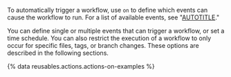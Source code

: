 
To automatically trigger a workflow, use `on` to define which events can cause the workflow to run. For a list of available events, see "[AUTOTITLE](/actions/using-workflows/events-that-trigger-workflows)."

You can define single or multiple events that can trigger a workflow, or set a time schedule. You can also restrict the execution of a workflow to only occur for specific files, tags, or branch changes. These options are described in the following sections.

{% data reusables.actions.actions-on-examples %}
